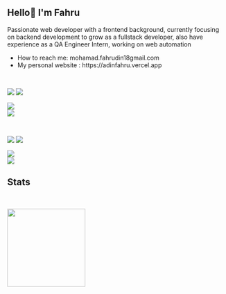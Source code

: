 ## Hello👋 I'm Fahru

<p>Passionate web developer with a frontend background, currently focusing on backend development to grow as a fullstack developer, also have experience as a QA Engineer Intern, working on web automation</p>
<p>
  <ul>
    <li>How to reach me: mohamad.fahrudin18gmail.com</li>
    <li>My personal website : https://adinfahru.vercel.app</li>
    </ul> 
</p>
<br>
<p align="left">
  <img src="https://img.shields.io/badge/Focusing On-5C2D91?style=for-the-badge&logo=&logoColor=white" />
  <img src="https://img.shields.io/badge/:-5C2D91?style=for-the-badge&logo=&logoColor=white" />
  <br>
  <div align="left">
    <img src="https://skillicons.dev/icons?i=js,typescript,go" /> <br>
    <img src="https://skillicons.dev/icons?i=react,nextjs,gin"/> <br>
  </div>
</p>
<br>
<p align="left">
  <img src="https://img.shields.io/badge/I've Learn-5C2D91?style=for-the-badge&logo=&logoColor=white" />
  <img src="https://img.shields.io/badge/:-5C2D91?style=for-the-badge&logo=&logoColor=white" />
  <br>

  <div align="left">
    <img src="https://skillicons.dev/icons?i=nodejs,python,php,dart,django,express,laravel,flutter" /> <br>
    <img src="https://skillicons.dev/icons?i=tailwind,bootstrap,mysql,postgres,firebase, gherkin,selenium,cypress"/> <br>
  </div>
</p>

## Stats

<br/>
<p align="left">
  <a href="https://github.com/adinfahru">
    <img height="180em" width="auto" src ="https://github-readme-stats.vercel.app/api/top-langs/?username=adinfahru&layout=compact&hide_border=true&langs_count=8&theme=tokyonight&bg_color=00000000">
  </a>
</p>
<br>
